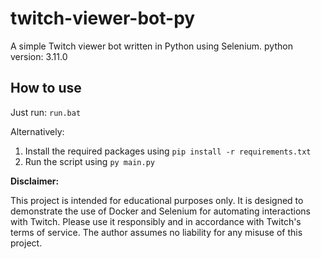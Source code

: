 # twitch-viewer-bot-py
A simple Twitch viewer bot written in Python using Selenium.
python version: 3.11.0

## How to use
Just run: `run.bat`

Alternatively:
1. Install the required packages using `pip install -r requirements.txt`
2. Run the script using `py main.py`

**Disclaimer:**

This project is intended for educational purposes only. 
It is designed to demonstrate the use of Docker and Selenium for automating interactions with Twitch. 
Please use it responsibly and in accordance with Twitch's terms of service.
The author assumes no liability for any misuse of this project.